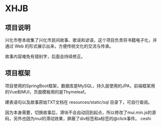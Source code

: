 # XHJB
## 项目说明
兴化市卷本收集了兴化市民间故事、歌谣和谚语，这个项目负责将书籍电子化，并通过 Web 的形式展示出来，方便传统文化的交流与传承。

故事内容难免有错别字，后面会持续修正。

## 项目框架
项目使用的SpringBoot框架，数据库是MySQL，持久层使用的JPA，前端框架用的Vue和MUI，页面模板用的是Thymeleaf。

建表语句以及故事原始TXT文档在 resources/static/sql 目录下，可自行查阅。

因为本身需要，切换故事后，滑块不会自动回到起点，所以修改了mui.min.js的源码，另外也因为mui的滑动效果，屏蔽了div标签和a标签的@click事件。
ceshi
